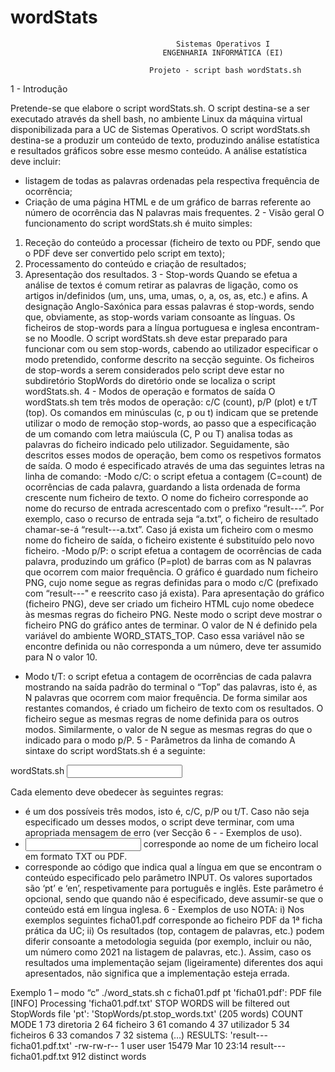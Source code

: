 # wordStats

                                         Sistemas Operativos I
                                      ENGENHARIA INFORMÁTICA (EI)

                                   Projeto - script bash wordStats.sh

1 - Introdução

  Pretende-se que elabore o script wordStats.sh. O script destina-se a ser executado através da shell bash, no ambiente Linux da máquina virtual disponibilizada para a UC de Sistemas Operativos.
  O script wordStats.sh destina-se a produzir um conteúdo de texto, produzindo análise estatística e resultados gráficos sobre esse mesmo conteúdo. A análise estatística deve incluir:
  - listagem de todas as palavras ordenadas pela respectiva frequência de ocorrência;
  - Criação de uma página HTML e de um gráfico de barras referente ao número de ocorrência das N palavras mais frequentes.
2 - Visão geral
  O funcionamento do script wordStats.sh é muito simples: 
  1. Receção do conteúdo a processar (ficheiro de texto ou PDF, sendo que o PDF deve ser convertido 
pelo script em texto);
  2. Processamento do conteúdo e criação de resultados;
  3. Apresentação dos resultados.
3 - Stop-words
  Quando se efetua a análise de textos é comum retirar as palavras de ligação, como os artigos in/definidos (um, uns, uma, umas, o, a, os, as, etc.) e afins. A designação Anglo-Saxónica para essas palavras é stop-words, sendo que, obviamente, as stop-words variam consoante as línguas. Os ficheiros de stop-words para a língua portuguesa e inglesa encontram-se no Moodle. 
  O script wordStats.sh deve estar preparado para funcionar com ou sem stop-words, cabendo ao utilizador especificar o modo pretendido, conforme descrito na secção seguinte. Os ficheiros de stop-words a serem considerados pelo script deve estar no subdiretório StopWords do diretório onde se localiza o script wordStats.sh.
4 - Modos de operação e formatos de saída 
  O wordStats.sh tem três modos de operação: c/C (count), p/P (plot) e t/T (top). Os comandos em minúsculas (c, p ou t) indicam que se pretende utilizar o modo de remoção stop-words, ao passo que a especificação de um comando com letra maiúscula (C, P ou T) analisa todas as palavras do ficheiro indicado pelo utilizador. Seguidamente, são descritos esses modos de operação, bem como os respetivos formatos de saída. 
  O modo é especificado através de uma das seguintes letras na linha de comando:
  -Modo c/C: o script efetua a contagem (C=count) de ocorrências de cada palavra, guardando a lista ordenada de forma crescente num ficheiro de texto. O nome do ficheiro corresponde ao nome do recurso de entrada acrescentado com o prefixo “result---“. Por exemplo, caso o recurso de entrada seja “a.txt”, o ficheiro de resultado chamar-se-á “result---a.txt”. Caso já exista um ficheiro com o mesmo nome do ficheiro de saída, o ficheiro existente é substituído pelo novo ficheiro. 
  -Modo p/P: o script efetua a contagem de ocorrências de cada palavra, produzindo um gráfico (P=plot) de barras com as N palavras que ocorrem com maior frequência. O gráfico é guardado num ficheiro PNG, cujo nome segue as regras definidas para o modo c/C (prefixado com “result---" e reescrito caso já exista). Para apresentação do gráfico (ficheiro PNG), deve ser criado um ficheiro HTML cujo nome obedece às mesmas regras do ficheiro PNG. Neste modo o script deve mostrar o ficheiro PNG do gráfico antes de terminar. O valor de N é definido pela variável do ambiente WORD_STATS_TOP. Caso essa variável não se encontre definida ou não corresponda a um número, deve ter assumido para N o valor 10.
  - Modo t/T: o script efetua a contagem de ocorrências de cada palavra mostrando na saída padrão do terminal o “Top” das palavras, isto é, as N palavras que ocorrem com maior frequência. De forma similar aos restantes comandos, é criado um ficheiro de texto com os resultados. O ficheiro segue as mesmas regras de nome definida para os outros modos. Similarmente, o valor de N segue as mesmas regras do que o indicado para o modo p/P.
5 - Parâmetros da linha de comando
  A sintaxe do script wordStats.sh é a seguinte:

  wordStats.sh <MODE> <INPUT> <ISO3166>

  Cada elemento deve obedecer às seguintes regras:
  - <MODE> é um dos possíveis três modos, isto é, c/C, p/P ou t/T. Caso não seja especificado um desses modos, o script deve terminar, com uma apropriada mensagem de erro (ver Secção 6 - - Exemplos de uso). 
  - <INPUT> corresponde ao nome de um ficheiro local em formato TXT ou PDF.
  - <ISO3166> corresponde ao código que indica qual a língua em que se encontram o conteúdo especificado pelo parâmetro INPUT. Os valores suportados são ‘pt’ e ‘en’, respetivamente para português e inglês. Este parâmetro é opcional, sendo que quando não é especificado, deve assumir-se que o conteúdo está em língua inglesa.
6 - Exemplos de uso
  NOTA:
  i) Nos exemplos seguintes ficha01.pdf corresponde ao ficheiro PDF da 1ª ficha prática da UC;
  ii) Os resultados (top, contagem de palavras, etc.) podem diferir consoante a metodologia seguida (por exemplo, incluir ou não, um número como 2021 na listagem de palavras, etc.). Assim, caso os resultados uma implementação sejam (ligeiramente) diferentes dos aqui apresentados, não significa que a implementação esteja errada.

Exemplo 1 – modo “c”
./word_stats.sh c ficha01.pdf pt
'ficha01.pdf': PDF file
[INFO] Processing 'ficha01.pdf.txt'
STOP WORDS will be filtered out
StopWords file 'pt': 'StopWords/pt.stop_words.txt' (205 words)
COUNT MODE
 1    73    diretoria
 2    64    ficheiro
 3    61    comando
 4    37    utilizador
 5    34    ficheiros
 6    33    comandos
 7    32    sistema
(…)
RESULTS: 'result---ficha01.pdf.txt'
-rw-rw-r-- 1 user user 15479 Mar 10 23:14 result---ficha01.pdf.txt
912 distinct words
























